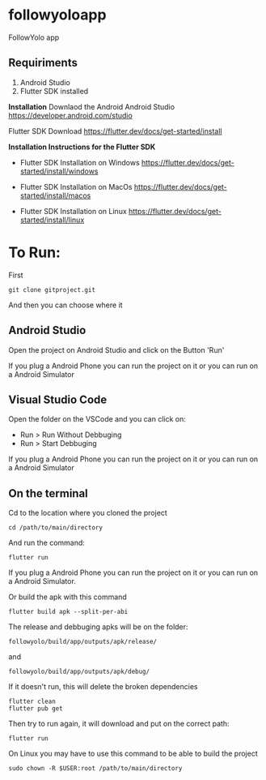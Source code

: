 # followyoloapp
FollowYolo app 

## Requiriments
1. Android Studio 
1. Flutter SDK installed

__Installation__
Downlaod the Android 
Android Studio
https://developer.android.com/studio


Flutter SDK Download 
https://flutter.dev/docs/get-started/install

__Installation Instructions for the Flutter SDK__
- Flutter SDK Installation on Windows 
https://flutter.dev/docs/get-started/install/windows

- Flutter SDK Installation on MacOs
https://flutter.dev/docs/get-started/install/macos

- Flutter SDK Installation on Linux 
https://flutter.dev/docs/get-started/install/linux


# To Run:
First 
```
git clone gitproject.git
```

And then you can choose where it 

## Android Studio 
Open the project on Android Studio and click on the Button 'Run'

If you plug a Android Phone you can run the project on it or you can run on a Android Simulator 

## Visual Studio Code
Open the folder on the VSCode and you can click on: 
- Run > Run Without Debbuging 
- Run > Start Debbuging

If you plug a Android Phone you can run the project on it or you can run on a Android Simulator 

## On the terminal

Cd to the location where you cloned the project
```
cd /path/to/main/directory
```

And run the command:
```
flutter run
```
If you plug a Android Phone you can run the project on it or you can run on a Android Simulator.


Or build the apk with this command
```
flutter build apk --split-per-abi
```

The release and debbuging apks will be on the folder:
```
followyolo/build/app/outputs/apk/release/
```
and 
```
followyolo/build/app/outputs/apk/debug/
```


If it doesn't run, this will delete the broken dependencies
```
flutter clean
flutter pub get
```

Then try to run again, it will download and put on the correct path:
```
flutter run
```


On Linux you may have to use this command to be able to build the project
```
sudo chown -R $USER:root /path/to/main/directory
```
